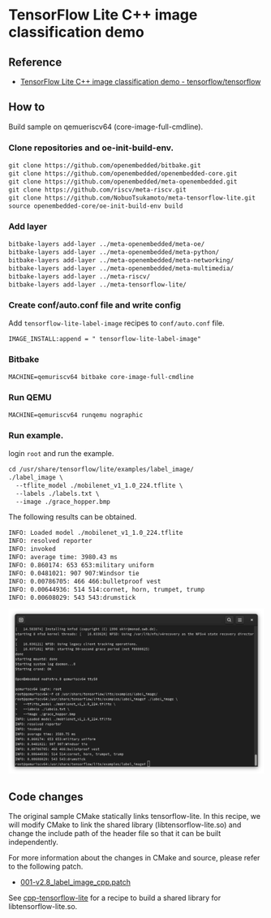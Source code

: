 # TensorFlow Lite C++ image classification demo

## Reference

- [TensorFlow Lite C++ image classification demo - tensorflow/tensorflow](https://github.com/tensorflow/tensorflow/blob/v2.8.0/tensorflow/lite/examples/label_image/README.md)

## How to
Build sample on qemueriscv64 (core-image-full-cmdline).

### Clone repositories and oe-init-build-env.
```
git clone https://github.com/openembedded/bitbake.git
git clone https://github.com/openembedded/openembedded-core.git
git clone https://github.com/openembedded/meta-openembedded.git
git clone https://github.com/riscv/meta-riscv.git
git clone https://github.com/NobuoTsukamoto/meta-tensorflow-lite.git
source openembedded-core/oe-init-build-env build
```

### Add layer
```
bitbake-layers add-layer ../meta-openembedded/meta-oe/
bitbake-layers add-layer ../meta-openembedded/meta-python/
bitbake-layers add-layer ../meta-openembedded/meta-networking/
bitbake-layers add-layer ../meta-openembedded/meta-multimedia/
bitbake-layers add-layer ../meta-riscv/
bitbake-layers add-layer ../meta-tensorflow-lite/
```

### Create conf/auto.conf file and write config
Add `tensorflow-lite-label-image` recipes to `conf/auto.conf` file.
```
IMAGE_INSTALL:append = " tensorflow-lite-label-image"
```

### Bitbake
```
MACHINE=qemuriscv64 bitbake core-image-full-cmdline
```

### Run QEMU
```
MACHINE=qemuriscv64 runqemu nographic
```

### Run example.
login `root` and run the example.
```
cd /usr/share/tensorflow/lite/examples/label_image/
./label_image \
  --tflite_model ./mobilenet_v1_1.0_224.tflite \
  --labels ./labels.txt \
  --image ./grace_hopper.bmp 
```

The following results can be obtained.
```
INFO: Loaded model ./mobilenet_v1_1.0_224.tflite
INFO: resolved reporter
INFO: invoked
INFO: average time: 3980.43 ms
INFO: 0.860174: 653 653:military uniform
INFO: 0.0481021: 907 907:Windsor tie
INFO: 0.00786705: 466 466:bulletproof vest
INFO: 0.00644936: 514 514:cornet, horn, trumpet, trump
INFO: 0.00608029: 543 543:drumstick
```
![label_image results](./image/label_image_cpp.png)

## Code changes
The original sample CMake statically links tensorflow-lite.
In this recipe, we will modify CMake to link the shared library (libtensorflow-lite.so) and change the include path of the header file so that it can be built independently.  

For more information about the changes in CMake and source, please refer to the following patch.
- [001-v2.8_label_image_cpp.patch](../recipes-examples/tensorflow-lite/files/001-v2.8_label_image_cpp.patch)

See [cpp-tensorflow-lite](../recipes-framework/tensorflow-lite/cpp-tensorflow-lite_2.8.0.bb) for a recipe to build a shared library for libtensorflow-lite.so.
